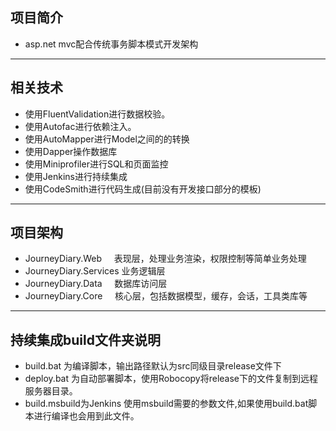 ## 项目简介

- asp.net mvc配合传统事务脚本模式开发架构

***

## 相关技术
- 使用FluentValidation进行数据校验。  
- 使用Autofac进行依赖注入。
- 使用AutoMapper进行Model之间的的转换
- 使用Dapper操作数据库
- 使用Miniprofiler进行SQL和页面监控
- 使用Jenkins进行持续集成
- 使用CodeSmith进行代码生成(目前没有开发接口部分的模板)
***

## 项目架构
- JourneyDiary.Web      表现层，处理业务渲染，权限控制等简单业务处理
- JourneyDiary.Services 业务逻辑层
- JourneyDiary.Data     数据库访问层
- JourneyDiary.Core     核心层，包括数据模型，缓存，会话，工具类库等
***

## 持续集成build文件夹说明
- build.bat 为编译脚本，输出路径默认为src同级目录release文件下
- deploy.bat 为自动部署脚本，使用Robocopy将release下的文件复制到远程服务器目录。
- build.msbuild为Jenkins 使用msbuild需要的参数文件,如果使用build.bat脚本进行编译也会用到此文件。
